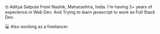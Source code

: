 🤓 Aditya Satpute From Nashik, Maharashtra, India. I'm having 2+ years of experience in Web Dev. And Trying to learn javascript to work as Full Stack Dev.

💻 Also working as a freelancer.